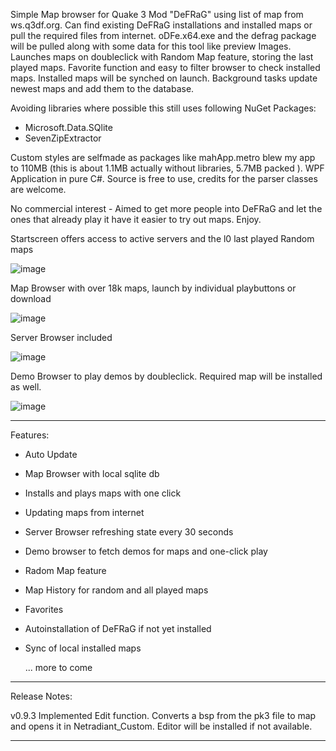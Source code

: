 Simple Map browser for Quake 3 Mod "DeFRaG" using list of map from ws.q3df.org. Can find existing DeFRaG installations and installed maps or pull the required files from internet. 
oDFe.x64.exe and the defrag package will be pulled along with some data for this tool like preview Images. 
Launches maps on doubleclick with Random Map feature, storing the last played maps. Favorite function and easy to filter browser to check installed maps. 
Installed maps will be synched on launch. Background tasks update newest maps and add them to the database. 

Avoiding libraries where possible this still uses following NuGet Packages: 
- Microsoft.Data.SQlite
- SevenZipExtractor
  
Custom styles are selfmade as packages like mahApp.metro blew my app to 110MB (this is about 1.1MB actually without libraries, 5.7MB packed ). WPF Application in pure C#. Source is free to use, credits for the parser classes are welcome. 

No commercial interest - Aimed to get more people into DeFRaG and let the ones that already play it have it easier to try out maps. Enjoy.

Startscreen offers access to active servers and the l0 last played Random maps

![image](https://github.com/user-attachments/assets/2524872c-300c-4c04-a4bc-cea503201a15)


Map Browser with over 18k maps, launch by individual playbuttons or download

![image](https://github.com/user-attachments/assets/6551e348-9741-49a3-9558-56f10c82bc4c)


Server Browser included

![image](https://github.com/user-attachments/assets/7dde283b-eb0f-42d0-8f9f-b6c6826ea4c0)


Demo Browser to play demos by doubleclick. Required map will be installed as well. 

![image](https://github.com/user-attachments/assets/61ab3470-bdb6-4717-ab5e-fe20d031889d)

****************************
Features:

- Auto Update
- Map Browser with local sqlite db
- Installs and plays maps with one click
- Updating maps from internet
- Server Browser refreshing state every 30 seconds
- Demo browser to fetch demos for maps and one-click play
- Radom Map feature
- Map History for random and all played maps
- Favorites
- Autoinstallation of DeFRaG if not yet installed
- Sync of local installed maps

  ... more to come

****************************
Release Notes:

v0.9.3  Implemented Edit function. Converts a bsp from the pk3 file to map and opens it in Netradiant_Custom. Editor will be installed if not available. 
****************************

